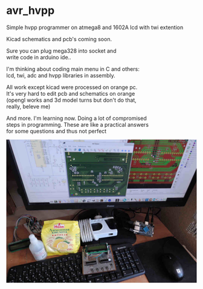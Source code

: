 # avr_hvpp

Simple hvpp programmer on atmega8 and 1602A lcd with twi extention<br>

Kicad schematics and pcb's coming soon.

Sure you can plug mega328 into socket and<br>
write code in arduino ide..<br>

I'm thinking about coding main menu in C and others: <br>
lcd, twi, adc and hvpp libraries in assembly.<br>

All work except kicad were processed on orange pc.<br>
It's very hard to edit pcb and schematics on orange<br>
(opengl works and 3d model turns but don't do that,<br>
really, beleve me)

And more. I'm learning now. Doing a lot of compromised<br>
steps in programming. These are like a practical answers<br>
for some questions and thus not perfect<br>


![screenshot](HVPP.JPG)

